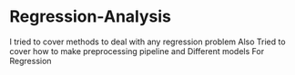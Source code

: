 # Regression-Analysis
I tried to cover methods to deal with any regression problem
Also Tried to cover how to make preprocessing pipeline and Different models For Regression
